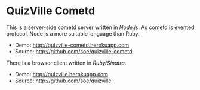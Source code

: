 # QuizVille Cometd

This is a server-side cometd server written in *Node.js*.
As cometd is evented protocol, Node is a more suitable language than Ruby.

  * Demo: http://quizville-cometd.herokuapp.com
  * Source: http://github.com/soe/quizville-cometd

There is a browser client written in *Ruby/Sinatra*. 

  * Demo: http://quizville.herokuapp.com
  * Source: http://github.com/soe/quizville